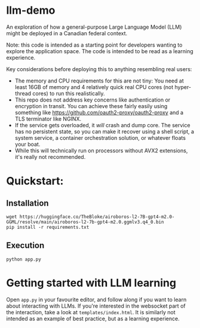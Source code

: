 # llm-demo
An exploration of how a general-purpose Large Language Model (LLM) might be deployed in a Canadian federal context.

Note: this code is intended as a starting point for developers wanting to explore the application space. The code is intended to be read as a learning experience.

Key considerations before deploying this to anything resembling real users:
* The memory and CPU requirements for this are not tiny: You need at least 16GB of memory and 4 relatively quick real CPU cores (not hyper-thread cores) to run this realistically.
* This repo does not address key concerns like authentication or encryption in transit. You can achieve these fairly easily using something like https://github.com/oauth2-proxy/oauth2-proxy and a TLS terminator like NGINX.
* If the service gets overloaded, it *will* crash and dump core. The service has no persistent state, so you can make it recover using a shell script, a system service, a container orchestration solution, or whatever floats your boat. 
* While this will technically run on processors without AVX2 extensions, it's really not recommended.

# Quickstart:
## Installation
```
wget https://huggingface.co/TheBloke/airoboros-l2-7B-gpt4-m2.0-GGML/resolve/main/airoboros-l2-7b-gpt4-m2.0.ggmlv3.q4_0.bin
pip install -r requirements.txt
```
## Execution
```
python app.py
```

# Getting started with LLM learning
Open `app.py` in your favourite editor, and follow along if you want to learn about interacting with LLMs.
If you're interested in the websocket part of the interaction, take a look at `templates/index.html`. It is similarly not intended as an example of best practice, but as a learning experience.

